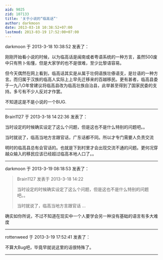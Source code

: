 ```yaml
---
aid: 9025
zid: 107133
title: '关于小说的“临高话”'
author: darkmoon
date: 2013-03-18 10:38:52+07:00
lastmod: 2013-03-19 17:52:00+07:00
---
```


darkmoon 于 2013-3-18 10:38:52 发表了：

刚刚开始看小说的时候，以为临高话是闽南或者粤语系统的一种方言，虽然500废中只有熊卜佑懂，但是大家学的也不是很难，至少比黎语容易。

但今天偶然在网上看到，临高话其实是从属于壮侗语族壮傣语支，是壮语的一种方言。而归属于汉族的临高人实际上上早先迁移来的百越移民。更有甚者，临高县委于一九八O年曾建议将临高县改为临高壮族自治县，此举甚至得到了国家民委的支持。多亏有不少人反对才作罢。

不知道这是不是小说的一个BUG.

---------

Brain1127 于 2013-3-18 14:22:36 发表了：

当时设定的时候确实设定了这么个问题，但是这也不是什么特别的问题吧。。

当时就说了，临高当地方言跟官话，广东话都不同。所以才专门需要人负责交流

明时的临高县总有会官话的。也就是下到村里才会出现交流不通的问题。更何况穿越众输入的移民应该已经超过临高本地人口了。。

---------

darkmoon 于 2013-3-19 08:18:53 发表了：

> Brain1127 发表于 2013-3-18 14:22
> 
> 当时设定的时候确实设定了这么个问题，但是这也不是什么特别的问题吧。。
> 
> 当时就说了，临高当地方言跟官话 ...



确实如你所说，不过不知道在现实中一个人要学会另一种没有基础的语言有多大难度

---------

rottenweed 于 2013-3-19 17:52:41 发表了：

不算大Bug吧，毕竟早就说这里的话很特殊了。

---------

